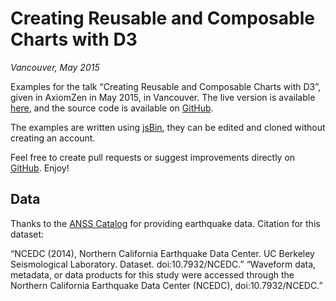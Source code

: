 # Creating Reusable and Composable Charts with D3

_Vancouver, May 2015_

Examples for the talk “Creating Reusable and Composable Charts with D3”, given in AxiomZen in May 2015, in Vancouver. The live version is available [here](http://pnavarrc.github.io/talk-d3-charts), and the source code is available on [GitHub](http://github.com/pnavarrc/talk-d3-charts).

The examples are written using [jsBin](http://jsbin.com/), they can be edited and cloned without creating an account.

Feel free to create pull requests or suggest improvements directly on [GitHub](http://github.com/pnavarrc/talk-d3-charts). Enjoy!

## Data

Thanks to the [ANSS Catalog](http://quake.geo.berkeley.edu/anss/catalog-search.html) for providing earthquake data. Citation for this dataset:

“NCEDC (2014), Northern California Earthquake Data Center. UC Berkeley Seismological Laboratory. Dataset. doi:10.7932/NCEDC.” “Waveform data, metadata, or data products for this study were accessed through the Northern California Earthquake Data Center (NCEDC), doi:10.7932/NCEDC.”

